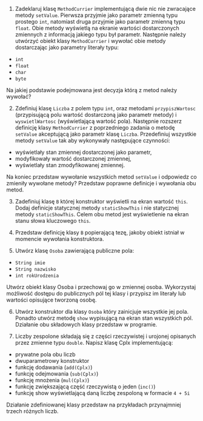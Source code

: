 1. Zadeklaruj klasę `MethodCurrier` implementującą dwie nic nie zwracające metody `setValue`. Pierwsza przyjmie jako parametr zmienną typu prostego `int`, natomiast druga przyjmie jako parametr zmienną typu `float`. Obie metody wyświetlą na ekranie wartości dostarczonych zmiennych z informacją jakiego typu był parametr. Następnie należy utwórzyć obiekt klasy `MethodCurrier` i wywołać obie metody dostarczając jako parametry literały typu:

* `int`
* `float`
* `char`
* `byte`

Na jakiej podstawie podejmowana jest decyzja którą z metod należy wywołać?

2. Zdefiniuj klasę `Liczba` z polem typu `int`, oraz metodami `przypiszWartosc` (przypisującą polu wartość dostarczoną jako parametr metody) i `wyswietlWartosc` (wyświetlającą wartość pola). Następnie rozszerz definicję klasy `MethodCurrier` z poprzedniego zadania o metodę `setValue` akceptującą jako parametr klasę `Liczba`. Przedefiniuj wszystkie metody `setValue` tak aby wykonywały następujące czynności:

* wyświetlały stan zmiennej dostarczonej jako parametr,
* modyfikowały wartość dostarczonej zmiennej,
* wyświetlały stan zmodyfikowanej zmiennej.

Na koniec przedstaw wywołanie wszystkich metod `setValue` i odpowiedz co zmieniły wywołane metody? Przedstaw poprawne definicje i wywołania obu metod.

3. Zadefiniuj klasę `B` której konstruktor wyświetli na ekran wartość `this`. Dodaj definicje statycznej metody `staticShowThis` i nie statycznej metody `staticShowThis`. Celem obu metod jest wyświetlenie na ekran stanu słowa kluczowego `this`.

4. Przedstaw definicję klasy `B` popierającą tezę, jakoby obiekt istniał w momencie wywołania konstruktora.

5. Utwórz klasę `Osoba` zawierającą publiczne pola:

* `String imie`
* `String nazwisko`
* `int rokUrodzenia`

Utwórz obiekt klasy Osoba i przechowaj go w zmiennej osoba. Wykorzystaj możliwość dostępu do publicznych pól tej klasy i przypisz im literały lub wartości opisujące tworzoną osobę.

6. Utwórz konstruktor dla klasy `Osoba` który zainicjuje wszystkie jej pola. Ponadto utwórz metodę `show` wypisującą na ekran stan wszystkich pól. Działanie obu składowych klasy przedstaw w programie.

7. Liczby zespolone składają się z części rzeczywistej i urojonej opisanych przez zmienne typu `double`. Napisz klasę Cplx implementującą:

* prywatne pola obu liczb
* dwuparametrowy konstruktor
* funkcję dodawania (`add(Cplx)`)
* funkcję odejmowania (`sub(Cplx)`)
* funkcję mnożenia (`mul(Cplx)`)
* funkcję zwiększającą część rzeczywistą o jeden (`inc()`)
* funkcję show wyświetlającą daną liczbę zespoloną w formacie `4 + 5i`

Działanie zdefiniowanej klasy przedstaw na przykładach przynajmniej trzech różnych liczb.